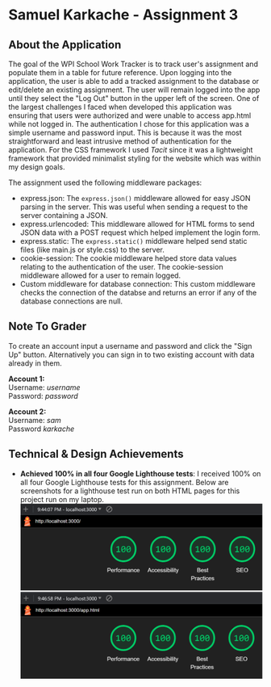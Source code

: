 Samuel Karkache - Assignment 3
===

## About the Application
The goal of the WPI School Work Tracker is to track user's assignment and populate them in a table for future reference.
Upon logging into the application, the user is able to add a tracked assignment to the database or edit/delete an existing
assignment. The user will remain logged into the app until they select the "Log Out" button in the upper left of the screen.
One of the largest challenges I faced when developed this application was ensuring that users were authorized and were unable 
to access app.html while not logged in. The authentication I chose for this application was a simple username and password 
input. This is because it was the most straightforward and least intrusive method of authentication for the application.
For the CSS framework I used _Tacit_ since it was a lightweight framework that provided minimalist styling for the website
which was within my design goals. <br />

The assignment used the following middleware packages:
* express.json: The `express.json()` middleware allowed for easy JSON parsing in the server. This was useful when sending
a request to the server containing a JSON. 
* express.urlencoded: This middleware allowed for HTML forms to send JSON data with a POST request which helped implement 
the login form.
* express.static: The `express.static()` middleware helped send static files (like main.js or style.css) to the server.
* cookie-session: The cookie middleware helped store data values relating to the authentication of the user. The cookie-session
middleware allowed for a user to remain logged. 
* Custom middleware for database connection: This custom middleware checks the connection of the databse and returns an 
error if any of the database connections are null.



## Note To Grader
To create an account input a username and password and click the "Sign Up" button. Alternatively you can sign in to
two existing account with data already in them.

**Account 1:** <br />
Username: _username_  <br />
Password: _password_  <br />

**Account 2:** <br />
Username: _sam_  <br />
Password _karkache_  <br />

## Technical & Design Achievements
- **Achieved 100% in all four Google Lighthouse tests**: I received 100% on all four Google Lighthouse tests for this
assignment. Below are screenshots for a lighthouse test run on both HTML pages for this project run on my laptop.
![Lighthouse Score for index.html](lighthouse-tests/lighthouse-index.png)
![Lighthouse Score for app.html](lighthouse-tests/lighthouse-app.png)
